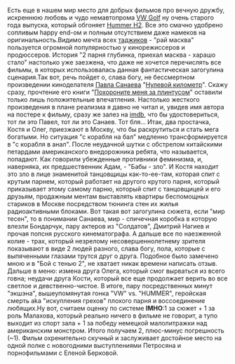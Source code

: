 Есть еще в нашем мир место для добрых фильмов про вечную дружбу, искреннюю любовь и чудо немавтопрома <a href="http://ru.wikipedia.org/wiki/VW_Golf_II">VW Golf</a> ну очень старого года выпуска, который обгоняет <a href="http://www.hummer.com/">Hummer H2</a>. Все это смачно удобрено сопливым happy end-ом и полным отсутствием даже намеков на оригинальность.Видимо мечта всех <a href="http://www.nrussia.ru/">таджиков</a> - "рай масква" пользуется огромной популярностью у кинорежиссеров и продюссеров. История "2 парня глубинка, приехал масква - харашо стало" настолько уже заезжена, что даже не хочется перечислять все фильмы, в которых использовалась данная фантастическая загогулина сценария.Так вот, речь пойдет о, слава богу, не бессмертном произведении киноделателя <a href="http://www.peoples.ru/art/cinema/producer/pavel_sanaev/">Павла Санаева</a> "<a href="http://www.zerokm.ru/">Нулевой километр</a>". Скажу сразу, прочтение его книги "<a href="http://fictionbook.ru/ru/author/sanaev_pavel/pohoronite_menya_za_plintusom/">Похороните меня за плинтусом</a>" оставили только лишь положительные впечатления. Настолько жесткого произведения в плане реализма я давно не читал и, увидев имя автора на постере к фильму, сразу же залез на <a href="http://www.imdb.com/">imdb</a>, что бы удостовериться, тот ли это Павел, тот ли это Санаев. Тот бля... Итак, два простачка, Костя и Олег, приезжают в Москву, что бы раскрутиться и стать мега богатыми. Но ситуация "с корабля на бал" медленно трансформируется в "с корабля в анал". После неудачной шутки с обстрелом китайскими петардами американского внедорожника ребята, что называется, попадают. Как говорили убежденные противники феминизма, и, наверняка, их предшественник Адам, - "Бабы - зло". И Костя находит это зло в лице знаменитой танцовщицы как-то-ее-там, которая спит с крутым парнем, который работает на другого крутого парня, который приказывает этому самому парню, который спит с танцовщицей и его друзьям, продажным ментам выставлять квартиры беспомощных стариков в Москве посредством тюнинга стен их жилья радиоактивными блоками. Вот такая вот загогулина сюжета, если "мир тесен", то в понимании Санаева, мир - спичечная коробка в которую влезли Бондарчук, пару актеров из "Солдатов", Дмитрий Нагиев и прочая попсня русского кинематографа. А дальше все по наезженной колие - трах, который незрелому несовершеннолетнему зрителя показывают в виде 2 людей разного, слава богу, пола, которые с выпяченными глазами трутся друг о друга. Подобное было замечено мною и в "Бой с тенью 2", не хватает никак времени написать отзыв. Дальше в меню: измена друга Олега, который смог вырваться из всего говна; неудачи друга Кости, который все еще продолжает верить во все светлое и девственно-чистое. В итоге, пару посредственных минут "экшэна", вышеупомянутая гонка "VW" vs. "HUMMER", геройская смерть aka "искупления грехов" плохого парня и воссоединение любящих.Ну вот, считаем оценку по системе <strong>IMHO</strong>:1 за сюжет + 1 за роль Малахова, который реально ничего в фильме не говорит, а тупо выходит из спорт зала + 1 за победу немецкой малолитражки над американским монстром. Итого получаем 2, плюс-минус погрешность (~1). Фильм охренительно скучный и заслуживает достойное место на одной полке с новогодними выступлениями Петросяна и порнофильмами с Еленой Берковой.